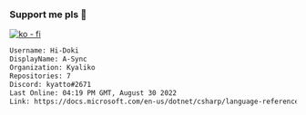### Support me pls 🙏

[![ko - fi](https://ko-fi.com/img/githubbutton_sm.svg)](https://ko-fi.com/O5O4D6DP7)

  ```txt
  Username: Hi-Doki
  DisplayName: A-Sync
  Organization: Kyaliko
  Repositories: 7
  Discord: kyatto#2671
  Last Online: 04:19 PM GMT, August 30 2022
  Link: https://docs.microsoft.com/en-us/dotnet/csharp/language-reference/keywords/async
  ```       